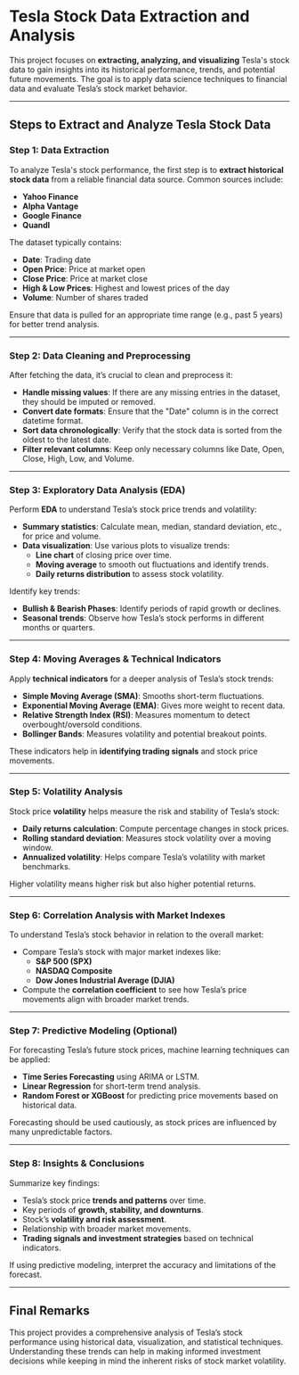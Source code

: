# Tesla Stock Data Extraction and Analysis

This project focuses on **extracting, analyzing, and visualizing** Tesla's stock data to gain insights into its historical performance, trends, and potential future movements. The goal is to apply data science techniques to financial data and evaluate Tesla’s stock market behavior.

---

## Steps to Extract and Analyze Tesla Stock Data

### Step 1: Data Extraction
To analyze Tesla's stock performance, the first step is to **extract historical stock data** from a reliable financial data source. Common sources include:
- **Yahoo Finance**  
- **Alpha Vantage**  
- **Google Finance**  
- **Quandl**  

The dataset typically contains:
- **Date**: Trading date  
- **Open Price**: Price at market open  
- **Close Price**: Price at market close  
- **High & Low Prices**: Highest and lowest prices of the day  
- **Volume**: Number of shares traded  

Ensure that data is pulled for an appropriate time range (e.g., past 5 years) for better trend analysis.

---

### Step 2: Data Cleaning and Preprocessing
After fetching the data, it’s crucial to clean and preprocess it:
- **Handle missing values**: If there are any missing entries in the dataset, they should be imputed or removed.  
- **Convert date formats**: Ensure that the "Date" column is in the correct datetime format.  
- **Sort data chronologically**: Verify that the stock data is sorted from the oldest to the latest date.  
- **Filter relevant columns**: Keep only necessary columns like Date, Open, Close, High, Low, and Volume.  

---

### Step 3: Exploratory Data Analysis (EDA)
Perform **EDA** to understand Tesla’s stock price trends and volatility:  
- **Summary statistics**: Calculate mean, median, standard deviation, etc., for price and volume.  
- **Data visualization**: Use various plots to visualize trends:
  - **Line chart** of closing price over time.  
  - **Moving average** to smooth out fluctuations and identify trends.  
  - **Daily returns distribution** to assess stock volatility.  

Identify key trends:
- **Bullish & Bearish Phases**: Identify periods of rapid growth or declines.  
- **Seasonal trends**: Observe how Tesla’s stock performs in different months or quarters.  

---

### Step 4: Moving Averages & Technical Indicators
Apply **technical indicators** for a deeper analysis of Tesla’s stock trends:
- **Simple Moving Average (SMA)**: Smooths short-term fluctuations.  
- **Exponential Moving Average (EMA)**: Gives more weight to recent data.  
- **Relative Strength Index (RSI)**: Measures momentum to detect overbought/oversold conditions.  
- **Bollinger Bands**: Measures volatility and potential breakout points.  

These indicators help in **identifying trading signals** and stock price movements.

---

### Step 5: Volatility Analysis
Stock price **volatility** helps measure the risk and stability of Tesla’s stock:
- **Daily returns calculation**: Compute percentage changes in stock prices.
- **Rolling standard deviation**: Measures stock volatility over a moving window.
- **Annualized volatility**: Helps compare Tesla’s volatility with market benchmarks.

Higher volatility means higher risk but also higher potential returns.

---

### Step 6: Correlation Analysis with Market Indexes
To understand Tesla’s stock behavior in relation to the overall market:
- Compare Tesla’s stock with major market indexes like:
  - **S&P 500 (SPX)**
  - **NASDAQ Composite**
  - **Dow Jones Industrial Average (DJIA)**
- Compute the **correlation coefficient** to see how Tesla’s price movements align with broader market trends.

---

### Step 7: Predictive Modeling (Optional)
For forecasting Tesla’s future stock prices, machine learning techniques can be applied:
- **Time Series Forecasting** using ARIMA or LSTM.
- **Linear Regression** for short-term trend analysis.
- **Random Forest or XGBoost** for predicting price movements based on historical data.

Forecasting should be used cautiously, as stock prices are influenced by many unpredictable factors.

---

### Step 8: Insights & Conclusions
Summarize key findings:
- Tesla’s stock price **trends and patterns** over time.
- Key periods of **growth, stability, and downturns**.
- Stock’s **volatility and risk assessment**.
- Relationship with broader market movements.
- **Trading signals and investment strategies** based on technical indicators.

If using predictive modeling, interpret the accuracy and limitations of the forecast.

---

## Final Remarks
This project provides a comprehensive analysis of Tesla’s stock performance using historical data, visualization, and statistical techniques. Understanding these trends can help in making informed investment decisions while keeping in mind the inherent risks of stock market volatility.
